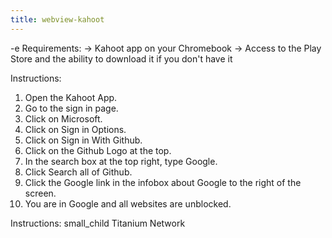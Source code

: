 ```yaml
---
title: webview-kahoot
---
```


-e 
Requirements:
-> Kahoot app on your Chromebook
-> Access to the Play Store and the ability to download it if you don't have it

Instructions:
1. Open the Kahoot App.
2. Go to the sign in page.
3. Click on Microsoft.
4. Click on Sign in Options.
5. Click on Sign in With Github.
6. Click on the Github Logo at the top.
7. In the search box at the top right, type Google.
8. Click Search all of Github.
9. Click the Google link in the infobox about Google to the right of the screen.
10. You are in Google and all websites are unblocked.

Instructions:
small_child
Titanium Network
